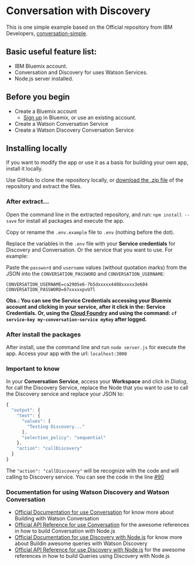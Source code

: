 # Conversation with Discovery

This is one simple example based on the Official repository from IBM Developers, [conversation-simple](https://github.com/watson-developer-cloud/conversation-simple).

## Basic useful feature list:

 * IBM Bluemix account.
 * Conversation and Discovery for uses Watson Services.
 * Node.js server installed.
 
 
## Before you begin

* Create a Bluemix account
    * [Sign up](https://console.ng.bluemix.net/registration/?target=/catalog/%3fcategory=watson) in Bluemix, or use an existing account. 
* Create a Watson Conversation Service
* Create a Watson Discovery Conversation Service
  

## Installing locally

If you want to modify the app or use it as a basis for building your own app, install it locally. 

Use GitHub to clone the repository locally, or [download the .zip file](https://github.com/sayurimizuguchi/conversation-with-discovery/archive/master.zip) of the repository and extract the files.


### After extract...

Open the command line in the extracted repository, and run: ```npm install --save``` for install all packages and execute the app.

Copy or rename the `.env.example` file to `.env` (nothing before the dot).

Replace the variables in the `.env` file with your **Service credentials** for Discovery and Conversation. Or the service that you want to use. For example:

Paste  the `password` and `username` values (without quotation marks) from the JSON into the `CONVERSATION_PASSWORD` and `CONVERSATION_USERNAME`:

    
    CONVERSATION_USERNAME=ca2905e6-7b5dxxxxx4408xxxxx3e604
    CONVERSATION_PASSWORD=87xxxxxpvU7l
    
**Obs.: You can see the Service Credentials accessing your Bluemix account and clicking  in your service, after it click in the: Service Credentials. Or, using the [Cloud Foundry](https://docs.cloudfoundry.org/cf-cli/install-go-cli.html) and using the command: `cf service-key my-conversation-service myKey` after logged.**

### After install the packages

After install, use the command line and run ```node server.js``` for execute the app. Access your app with the url: ```localhost:3000```



### Important to know

In your **Conversation Service**, access your **Workspace** and click in *Dialog*, for call the Discovery Service, replace the Node that you want to use to call the Discovery service and replace your JSON to: 


```javascript
{
  "output": {
    "text": {
      "values": [
        "Testing Discovery..."
      ],
      "selection_policy": "sequential"
    },
    "action": "callDiscovery"
  }
}
```
The ```"action": "callDiscovery"``` will be recognize with the code and will calling to Discovery service. You can see the code in the line [#90](https://github.com/sayurimizuguchi/conversation-with-discovery/blob/master/app.js#L90)


### Documentation for using Watson Discovery and Watson Conversation

 * [Official Documentation for use Conversation](https://console.bluemix.net/docs/services/conversation/index.html) for know more about Building with Watson Conversation
 * [Official API Reference for use Conversation](https://www.ibm.com/watson/developercloud/conversation/api/v1/?node#) for the awesome references in how to build Conversation with Node.js
* [Official Documentation for use Discovery with Node.js](https://console.bluemix.net/docs/services/discovery/index.html#about) for know more about Buildin awesome queries with Watson Discovery
 * [Official API Reference for use Discovery with Node.js](https://www.ibm.com/watson/developercloud/discovery/api/v1/?node) for the awesome references in how to build Queries using Discovery with Node.js
